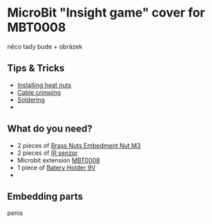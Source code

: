 # MicroBit "Insight game" cover for MBT0008

něco tady bude + obrázek

## Tips & Tricks

- [Installing heat nuts](https://markforged.com/resources/blog/heat-set-inserts)
- [Cable crimping](https://ratrig.dozuki.com/Guide/11.+Cable+Crimping/80)
- [Soldering](https://www.makerspaces.com/how-to-solder/)
-

## What do you need?

- 2 pieces of [Brass Nuts Embedment Nut M3](https://www.aliexpress.com/item/1005004701945081.html?spm=a2g0o.productlist.main.21.58cb39c9R6zfoQ&algo_pvid=9677fcdb-77ba-4252-ae76-797251d3cdd5&algo_exp_id=9677fcdb-77ba-4252-ae76-797251d3cdd5-10&pdp_npi=3%40dis%21CZK%2121.04%219.28%21%21%21%21%21%402145294416867754224787503d07a9%2112000030156876634%21sea%21CZ%214140378214&curPageLogUid=lfd77o0qlAzO)
- 2 pieces of [IR senzor](https://www.aliexpress.com/item/1297063929.html?spm=a2g0o.productlist.main.27.20397022RXpkeQ&algo_pvid=8a984506-1554-443a-8019-ef46ed227e3b&algo_exp_id=8a984506-1554-443a-8019-ef46ed227e3b-13&pdp_npi=3%40dis%21CZK%2115.38%2112.22%21%21%21%21%21%402100b69816867758153606982d0788%2157308806774%21sea%21CZ%214140378214&curPageLogUid=1XZwI0jA1Tbc)
- Microbit extension [MBT0008](https://www.dfrobot.com/product-1867.html)
- 1 piece of [Batery Holder 9V](https://www.aliexpress.com/item/4001194487990.html?spm=a2g0o.detail.1000014.7.111c48e0oCLygX&gps-id=pcDetailBottomMoreOtherSeller&scm=1007.40050.281175.0&scm_id=1007.40050.281175.0&scm-url=1007.40050.281175.0&pvid=de23b1f6-1233-4e93-93be-68c6606c5ba5&_t=gps-id:pcDetailBottomMoreOtherSeller,scm-url:1007.40050.281175.0,pvid:de23b1f6-1233-4e93-93be-68c6606c5ba5,tpp_buckets:668%232846%238115%232000&pdp_npi=3%40dis%21CZK%212.94%212.49%21%21%21%21%21%402103011616867765044654712ecfcd%2110000015264530965%21rec%21CZ%214140378214)
- 

## Embedding parts

penis
 

